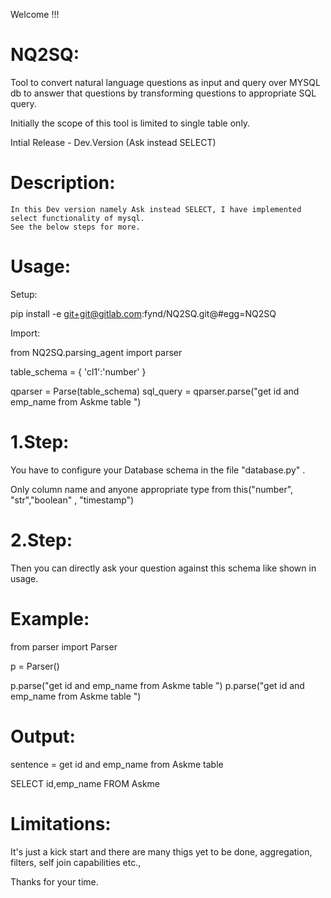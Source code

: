 Welcome !!!

NQ2SQ:
=======

Tool to convert natural language questions as input and query over MYSQL db to 
answer that questions by transforming questions to appropriate SQL query. 

Initially the scope of this tool is limited to single table only.


Intial Release - Dev.Version (Ask instead SELECT)

Description:
============
    In this Dev version namely Ask instead SELECT, I have implemented select functionality of mysql.
    See the below steps for more.
         
Usage:
=======
Setup: 

pip install -e git+git@gitlab.com:fynd/NQ2SQ.git@#egg=NQ2SQ

Import:

from NQ2SQ.parsing_agent import parser

table_schema = {
'cl1':'number'
}


qparser = Parse(table_schema)
sql_query = qparser.parse("get id and emp_name from Askme table ")




1.Step:
=======
You have to configure your Database schema in the file 
"database.py" . 

Only column name and anyone appropriate type from this("number", "str","boolean" , "timestamp")


2.Step:
===========
Then you can directly ask your question against this schema like shown in usage.


Example:
========
from parser import Parser

p = Parser()

p.parse("get id and emp_name from Askme table ")
p.parse("get id and emp_name from Askme table ")



Output:
=======

sentence = get id and emp_name from Askme table  

SELECT id,emp_name FROM Askme 


Limitations:
=============
It's just a kick start and there are many thigs yet to be done,
aggregation, filters, self join capabilities etc., 

Thanks for your time.

